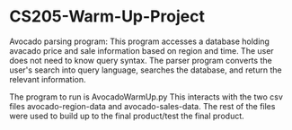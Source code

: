 # CS205-Warm-Up-Project
Avocado parsing program: 
This program accesses a database holding avacado price and sale information based on region and time.
The user does not need to know query syntax. The parser program converts the user's search into query language, 
searches the database, and return the relevant information.

The program to run is AvocadoWarmUp.py
This interacts with the two csv files avocado-region-data and avocado-sales-data.
The rest of the files were used to build up to the final product/test the final product.
